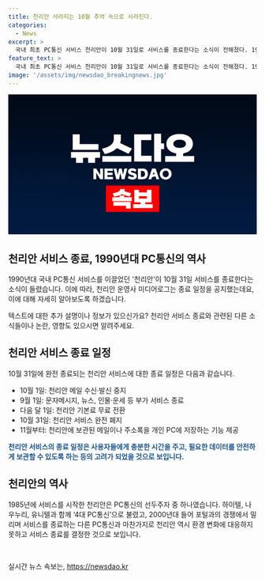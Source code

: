 ```yaml
---
title: 천리안 사라지는 10월 추억 속으로 사라진다.
categories:
  - News
excerpt: >
  국내 최초 PC통신 서비스 천리안이 10월 31일로 서비스를 종료한다는 소식이 전해졌다. 1985년 시작된 이 서비스는 1990년대를 이끌었으나 환경 변화와 경쟁 속에서 어려움을 겪었고, 결국 이에 따른 결정으로 종료를 선택하게 되었다. 사용자들은 10월 1일부터 천리안 메일 수신·발신이 중지되고 10월 31일에 완전 폐지될 것으로 예상되며, 관련 서비스들이 순차적으로 종료될 예정이다. (150자)
feature_text: >
  국내 최초 PC통신 서비스 천리안이 10월 31일로 서비스를 종료한다는 소식이 전해졌다. 1985년 시작된 이 서비스는 1990년대를 이끌었으나 환경 변화와 경쟁 속에서 어려움을 겪었고, 결국 이에 따른 결정으로 종료를 선택하게 되었다. 사용자들은 10월 1일부터 천리안 메일 수신·발신이 중지되고 10월 31일에 완전 폐지될 것으로 예상되며, 관련 서비스들이 순차적으로 종료될 예정이다. (150자)
image: '/assets/img/newsdao_breakingnews.jpg'
---
```


<p><img src="/assets/img/newsdao_breakingnews.jpg" alt="ranknews 속보" /></p>

<h2 data-ke-size="size26">천리안 서비스 종료, 1990년대 PC통신의 역사</h2>

<p>1990년대 국내 PC통신 서비스를 이끌었던 '천리안'이 10월 31일 서비스를 종료한다는 소식이 들렸습니다. 이에 따라, 천리안 운영사 미디어로그는 종료 일정을 공지했는데요, 이에 대해 자세히 알아보도록 하겠습니다.</p>

<p data-ke-size="size16">텍스트에 대한 추가 설명이나 정보가 있으신가요? 천리안 서비스 종료와 관련된 다른 소식들이나 논란, 영향도 있으시면 알려주세요.</p>

<h2 data-ke-size="size26">천리안 서비스 종료 일정</h2>

<p>10월 31일에 완전 종료되는 천리안 서비스에 대한 종료 일정은 다음과 같습니다.</p>

<ul>
  <li>10월 1일: 천리안 메일 수신·발신 중지</li>
  <li>9월 1일: 문자메시지, 뉴스, 인물·운세 등 부가 서비스 종료</li>
  <li>다음 달 1일: 천리안 기본료 무료 전환</li>
  <li>10월 31일: 천리안 서비스 완전 폐지</li>
  <li>11월부터: 천리안에 보관된 메일이나 주소록을 개인 PC에 저장하는 기능 제공</li>
</ul>

<p><b><span style="color: #1a5490;">천리안 서비스의 종료 일정은 사용자들에게 충분한 시간을 주고, 필요한 데이터를 안전하게 보관할 수 있도록 하는 등의 고려가 되었을 것으로 보입니다.</span></b></p>

<h2 data-ke-size="size26">천리안의 역사</h2>

<p>1985년에 서비스를 시작한 천리안은 PC통신의 선두주자 중 하나였습니다. 하이텔, 나우누리, 유니텔과 함께 ‘4대 PC통신’으로 불렸고, 2000년대 들어 포털과의 경쟁에서 밀리며 서비스를 종료하는 다른 PC통신과 마찬가지로 천리안 역시 환경 변화에 대응하지 못하고 서비스 종료를 결정한 것으로 보입니다.</p>

<p data-ke-size="size16">&nbsp;</p>
실시간 뉴스 속보는, <a href="https://newsdao.kr" rel="dofollow">https://newsdao.kr</a>


